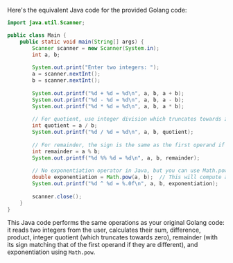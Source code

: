  Here's the equivalent Java code for the provided Golang code:

```java
import java.util.Scanner;

public class Main {
    public static void main(String[] args) {
        Scanner scanner = new Scanner(System.in);
        int a, b;
        
        System.out.print("Enter two integers: ");
        a = scanner.nextInt();
        b = scanner.nextInt();
        
        System.out.printf("%d + %d = %d\n", a, b, a + b);
        System.out.printf("%d - %d = %d\n", a, b, a - b);
        System.out.printf("%d * %d = %d\n", a, b, a * b);
        
        // For quotient, use integer division which truncates towards zero in Java as well
        int quotient = a / b;
        System.out.printf("%d / %d = %d\n", a, b, quotient);
        
        // For remainder, the sign is the same as the first operand if they are different
        int remainder = a % b;
        System.out.printf("%d %% %d = %d\n", a, b, remainder);
        
        // No exponentiation operator in Java, but you can use Math.pow for this purpose
        double exponentiation = Math.pow(a, b);  // This will compute a^b
        System.out.printf("%d ^ %d = %.0f\n", a, b, exponentiation);
        
        scanner.close();
    }
}
```

This Java code performs the same operations as your original Golang code: it reads two integers from the user, calculates their sum, difference, product, integer quotient (which truncates towards zero), remainder (with its sign matching that of the first operand if they are different), and exponentiation using `Math.pow`.
